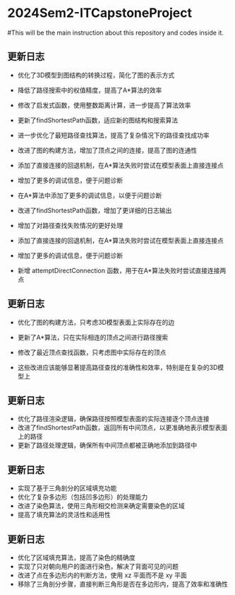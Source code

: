# 2024Sem2-ITCapstoneProject































































































































































































































































#This will be the main instruction about this repository and codes inside it.









































































































































































































































































































































































## 更新日志







- 优化了3D模型到图结构的转换过程，简化了图的表示方式







- 降低了路径搜索中的权值精度，提高了A*算法的效率







- 修改了启发式函数，使用整数距离计算，进一步提高了算法效率







- 更新了findShortestPath函数，适应新的图结构和搜索算法















- 进一步优化了最短路径查找算法，提高了复杂情况下的路径查找成功率















- 改进了图的构建方法，增加了顶点之间的连接，提高了图的连通性















- 添加了直接连接的回退机制，在A*算法失败时尝试在模型表面上直接连接点















- 增加了更多的调试信息，便于问题诊断































- 在A*算法中添加了更多的调试信息，以便于问题诊断































- 改进了findShortestPath函数，增加了更详细的日志输出































- 增加了对路径查找失败情况的更好处理































































- 添加了直接连接的回退机制，在A*算法失败时尝试在模型表面上直接连接点































































- 增加了更多的调试信息，便于问题诊断































































- 新增 attemptDirectConnection 函数，用于在A*算法失败时尝试直接连接两点















































































































































































































































































## 更新日志



- 优化了图的构建方法，只考虑3D模型表面上实际存在的边

- 更新了A*算法，只在实际相连的顶点之间进行路径搜索

- 修改了最近顶点查找函数，只考虑图中实际存在的顶点

- 这些改进应该能够显著提高路径查找的准确性和效率，特别是在复杂的3D模型上



## 更新日志

- 优化了路径渲染逻辑，确保路径按照模型表面的实际连接逐个顶点连接
- 改进了findShortestPath函数，返回所有中间顶点，以更准确地表示模型表面上的路径
- 更新了路径处理逻辑，确保所有中间顶点都被正确地添加到路径中

## 更新日志

- 实现了基于三角剖分的区域填充功能
- 优化了复杂多边形（包括凹多边形）的处理能力
- 改进了染色算法，使用三角形相交检测来确定需要染色的区域
- 提高了填充算法的灵活性和适用性

## 更新日志

- 优化了区域填充算法，提高了染色的精确度
- 实现了只对朝向用户的面进行染色，解决了背面可见的问题
- 改进了点在多边形内的判断方法，使用 xz 平面而不是 xy 平面
- 移除了三角剖分步骤，直接判断三角形是否在多边形内，提高了效率和准确性

